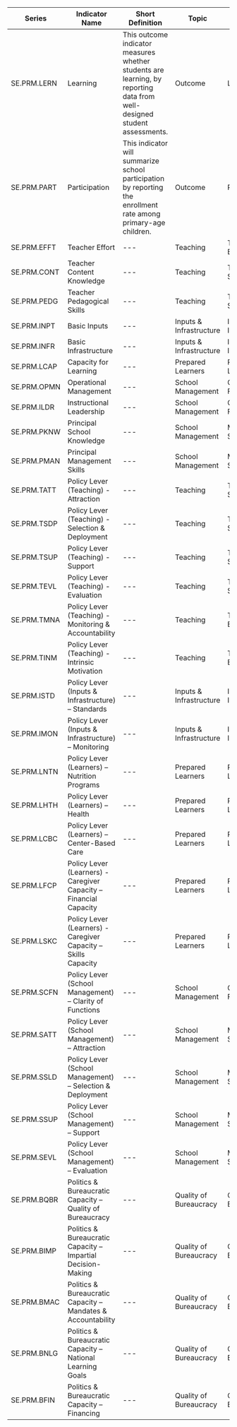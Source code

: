 | Series | Indicator Name | Short Definition | Topic | Related Indicators| Value | wbcode| year |
|---|---|---|---|---|---|---|---|
|SE.PRM.LERN | Learning | This outcome indicator measures whether students are learning, by reporting data from well-designed student assessments.  | Outcome | Learning | 25 | PER | 2019 |
|SE.PRM.PART |Participation|This indicator will summarize school participation by reporting the enrollment rate among primary-age children.|Outcome | Participation| 25 | PER | 2019 |
|SE.PRM.EFFT |Teacher Effort|---|Teaching|Teacher Effort|5 | PER | 2019 |
|SE.PRM.CONT |Teacher Content Knowledge|---|Teaching|Teachers' Skills|5 | PER | 2019 |
|SE.PRM.PEDG |Teacher Pedagogical Skills|---|Teaching|Teachers' Skills|5 | PER | 2019 |
|SE.PRM.INPT |Basic Inputs|---|Inputs & Infrastructure|Inputs & Infrastructure|5 | PER | 2019 |
|SE.PRM.INFR |Basic Infrastructure|---|Inputs & Infrastructure|Inputs & Infrastructure|5 | PER | 2019 |
|SE.PRM.LCAP |Capacity for Learning|---|Prepared Learners|Prepared Learners|5 | PER | 2019 |
|SE.PRM.OPMN |Operational Management|---|School Management|Core School Functions|5 | PER | 2019 |
|SE.PRM.ILDR |Instructional Leadership|---|School Management|Core School Functions|5 | PER | 2019 |
|SE.PRM.PKNW |Principal School Knowledge|---|School Management|Managerial Skills|5 | PER | 2019 |
|SE.PRM.PMAN |Principal Management Skills|---|School Management|Managerial Skills|5 | PER | 2019 |
|SE.PRM.TATT |Policy Lever (Teaching) - Attraction|---|Teaching| Teachers' Skills|5 | PER | 2019 |
|SE.PRM.TSDP |Policy Lever (Teaching) - Selection & Deployment|---|Teaching|Teachers' Skills|5 | PER | 2019 |
|SE.PRM.TSUP |Policy Lever (Teaching) - Support|---|Teaching|Teachers' Skills|5 | PER | 2019 |
|SE.PRM.TEVL |Policy Lever (Teaching) - Evaluation|---|Teaching|Teachers' Skills|5 | PER | 2019 |
|SE.PRM.TMNA |Policy Lever (Teaching) - Monitoring & Accountability|---|Teaching|Teachers' Effort|5 | PER | 2019 |
|SE.PRM.TINM |Policy Lever (Teaching) - Intrinsic Motivation|---|Teaching|Teachers' Effort|5 | PER | 2019 |
|SE.PRM.ISTD |Policy Lever (Inputs & Infrastructure) – Standards |---|Inputs & Infrastructure|Inputs & Infrastructure|5 | PER | 2019 |
|SE.PRM.IMON |Policy Lever (Inputs & Infrastructure) – Monitoring |---|Inputs & Infrastructure|Inputs & Infrastructure|5 | PER | 2019 |
|SE.PRM.LNTN |Policy Lever (Learners) – Nutrition Programs |---|Prepared Learners|Prepared Learners|5 | PER | 2019 |
|SE.PRM.LHTH |Policy Lever (Learners) – Health |---|Prepared Learners|Prepared Learners|5 | PER | 2019 |
|SE.PRM.LCBC |Policy Lever (Learners) – Center-Based Care |---|Prepared Learners|Prepared Learners|5 | PER | 2019 |
|SE.PRM.LFCP |Policy Lever (Learners) - Caregiver Capacity – Financial Capacity  |---|Prepared Learners|Prepared Learners|5 | PER | 2019 |
|SE.PRM.LSKC |Policy Lever (Learners) - Caregiver Capacity – Skills Capacity |---|Prepared Learners|Prepared Learners|5 | PER | 2019 |
|SE.PRM.SCFN |Policy Lever (School Management) – Clarity of Functions  |---|School Management|Core School Functions|5 | PER | 2019 |
|SE.PRM.SATT |Policy Lever (School Management) – Attraction|---|School Management|Managerial Skills|5 | PER | 2019 |
|SE.PRM.SSLD |Policy Lever (School Management) – Selection & Deployment|---|School Management|Managerial Skills|5 | PER | 2019 |
|SE.PRM.SSUP |Policy Lever (School Management) – Support|---|School Management|Managerial Skills|5 | PER | 2019 |
|SE.PRM.SEVL |Policy Lever (School Management) – Evaluation|---|School Management|Managerial Skills|5 | PER | 2019 |
|SE.PRM.BQBR |Politics & Bureaucratic Capacity – Quality of Bureaucracy |---|Quality of Bureaucracy |Quality of Bureaucracy |5 | PER | 2019 |
|SE.PRM.BIMP |Politics & Bureaucratic Capacity – Impartial Decision-Making|---|Quality of Bureaucracy |Quality of Bureaucracy |5 | PER | 2019 |
|SE.PRM.BMAC |Politics & Bureaucratic Capacity – Mandates & Accountability|---|Quality of Bureaucracy |Quality of Bureaucracy |5 | PER | 2019 |
|SE.PRM.BNLG |Politics & Bureaucratic Capacity – National Learning Goals|---|Quality of Bureaucracy |Quality of Bureaucracy |5 | PER | 2019 |
|SE.PRM.BFIN |Politics & Bureaucratic Capacity – Financing|---|Quality of Bureaucracy |Quality of Bureaucracy |5 | PER | 2019 |

